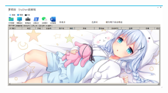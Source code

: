 ![Screenshot](https://raw.githubusercontent.com/Cryakl/Ultimate-RAT-Collection/refs/heads/main/LmTeam/%e8%90%9d%e8%8e%89%e6%8e%a7/Screenshot.png)

